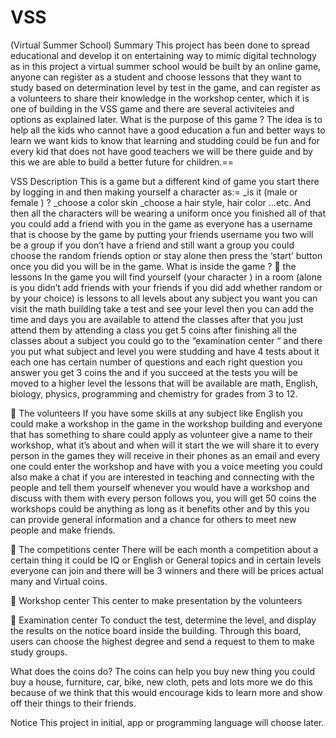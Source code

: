# VSS 
(Virtual Summer School)
Summary
This project has been done to spread educational and develop it on entertaining way to mimic digital technology as in this project a virtual summer school would be built by an online game, anyone can register as a student and choose lessons that they want to study based on determination level by test in the game, and can register as a volunteers to share their knowledge in the workshop center, which it is one of building in the VSS game and there are several activiteies and options as explained later.
What is the purpose of this game ?
The idea is to help all the kids who cannot have a good education a fun and better ways to learn we want kids to know that learning and studding could be fun and for every kid that does not have good teachers we will be there guide and by this we are able to build a better future for children.==

VSS Description 
This is a game but a different kind of game you start there by logging in and then making yourself a character as:=
_is it (male or female ) ? 
_choose a color skin 
_choose a hair style, hair color …etc.
And then all the characters will be wearing a uniform once you finished all of that you could add a friend with you in the game as everyone has a username that is choose by the game by putting your friends username you two will be a group if you don’t have a friend and still want a group you could choose the random friends option or stay alone then press the ‘start’ button once you did you will be in the game. 
 What is inside the game ?
	 the lessons
In the game you will find yourself (your character ) in a room (alone is you didn’t add friends with your friends if you did add whether random or by your choice) is lessons to all levels about any subject you want you can visit the math building take a test and see your level then you can add the time and days you are available to attend the classes after that you just attend them by attending a class you get 5 coins after finishing all the classes about a subject you could go to the “examination center “ and there you put what subject and level you were studding and have 4 tests about it each one has certain number of questions and each right question you answer you get 3 coins the and if you succeed at the tests you will be moved to a higher level the lessons that will be available are math, English, biology, physics, programming and chemistry for grades from 3 to 12.  

	The volunteers 
If you have some skills at any subject like English you could make a workshop in the game in the workshop  building and everyone that has something to share could apply as volunteer give a name to their workshop, what it’s about  and when will it start the we will share it to every person in the games they will receive in their phones as an email and every one could enter the workshop and have with you a voice meeting you could also make a chat if you are interested in teaching and connecting with the people and tell them yourself whenever you would have a workshop and discuss with them with every person follows you, you will get 50 coins the workshops could be anything as long as it benefits other and by this you can provide general information and a chance for others to meet new people and make friends. 



	The competitions center 
There will be each month a competition about a certain thing it could be IQ or English or General topics and in certain levels everyone can join and there will be 3 winners and there will be prices actual many and Virtual coins. 

	Workshop center
This center to make presentation by the volunteers 

	Examination center
To conduct the test, determine the level, and display the results on the notice board inside the building. Through this board, users can choose the highest degree and send a request to them to make study groups.

What does the coins do?
The coins can help you buy new thing you could buy a house, furniture, car, bike, new cloth, pets and lots more we do this because of we think that this would encourage kids to learn more and show off their things to their friends.

Notice
This project in initial, app or programming language  will choose later.  
